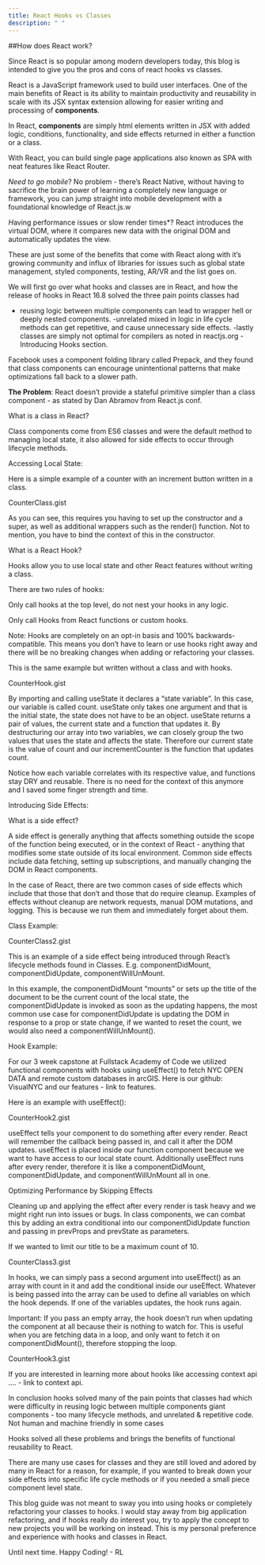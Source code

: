 ```yaml
---
title: React Hooks vs Classes
description: " "
---
```


##How does React work?

Since React is so popular among modern developers today, this blog is intended to give you the pros and cons of react hooks vs classes.

React is a JavaScript framework used to build user interfaces. One of the main benefits of React is its ability to maintain productivity and reusability in scale with its JSX syntax extension allowing for easier writing and processing of **components**.

In React, **components** are simply html elements written in JSX with added logic, conditions, functionality, and side effects returned in either a function or a class.

With React, you can build single page applications also known as SPA with neat features like React Router.

_Need to go mobile_? No problem - there’s React Native, without having to sacrifice the brain power of learning a completely new language or framework, you can jump straight into mobile development with a foundational knowledge of React.js.w

*H*aving performance issues or slow render times\*? React introduces the virtual DOM, where it compares new data with the original DOM and automatically updates the view.

These are just some of the benefits that come with React along with it’s growing community and influx of libraries for issues such as global state management, styled components, testing, AR/VR and the list goes on.

We will first go over what hooks and classes are in React, and how the release of hooks in React 16.8 solved the three pain points classes had

- reusing logic between multiple components can lead to wrapper hell or deeply nested components.
  -unrelated mixed in logic in life cycle methods can get repetitive, and cause unnecessary side effects.
  -lastly classes are simply not optimal for compilers as noted in reactjs.org - Introducing Hooks section.

Facebook uses a component folding library called Prepack, and they found that class components can encourage unintentional patterns that make optimizations fall back to a slower path.

**The Problem**: React doesn’t provide a stateful primitive simpler than a class component - as stated by Dan Abramov from React.js conf.

What is a class in React?

Class components come from ES6 classes and were the default method to managing local state, it also allowed for side effects to occur through lifecycle methods.

Accessing Local State:

Here is a simple example of a counter with an increment button written in a class.

CounterClass.gist

As you can see, this requires you having to set up the constructor and a super, as well as additional wrappers such as the render() function. Not to mention, you have to bind the context of this in the constructor.

What is a React Hook?

Hooks allow you to use local state and other React features without writing a class.

There are two rules of hooks:

Only call hooks at the top level, do not nest your hooks in any logic.

Only call Hooks from React functions or custom hooks.

Note: Hooks are completely on an opt-in basis and 100% backwards-compatible. This means you don’t have to learn or use hooks right away and there will be no breaking changes when adding or refactoring your classes.

This is the same example but written without a class and with hooks.

CounterHook.gist

By importing and calling useState it declares a “state variable”. In this case, our variable is called count. useState only takes one argument and that is the initial state, the state does not have to be an object. useState returns a pair of values, the current state and a function that updates it. By destructuring our array into two variables, we can closely group the two values that uses the state and affects the state. Therefore our current state is the value of count and our incrementCounter is the function that updates count.

Notice how each variable correlates with its respective value, and functions stay DRY and reusable. There is no need for the context of this anymore and I saved some finger strength and time.

Introducing Side Effects:

What is a side effect?

A side effect is generally anything that affects something outside the scope of the function being executed, or in the context of React - anything that modifies some state outside of its local environment. Common side effects include data fetching, setting up subscriptions, and manually changing the DOM in React components.

In the case of React, there are two common cases of side effects which include that those that don’t and those that do require cleanup. Examples of effects without cleanup are network requests, manual DOM mutations, and logging. This is because we run them and immediately forget about them.

Class Example:

CounterClass2.gist

This is an example of a side effect being introduced through React’s lifecycle methods found in
Classes. E.g. componentDidMount, componentDidUpdate, componentWillUnMount.

In this example, the componentDidMount “mounts” or sets up the title of the document to be the current count of the local state, the componentDidUpdate is invoked as soon as the updating happens, the most common use case for componentDidUpdate is updating the DOM in response to a prop or state change, if we wanted to reset the count, we would also need a componentWillUnMount().

Hook Example:

For our 3 week capstone at Fullstack Academy of Code we utilized functional components with hooks using useEffect() to fetch NYC OPEN DATA and remote custom databases in arcGIS. Here is our github: VisualNYC and our features - link to features.

Here is an example with useEffect():

CounterHook2.gist

useEffect tells your component to do something after every render. React will remember the callback being passed in, and call it after the DOM updates. useEffect is placed inside our function component because we want to have access to our local state count. Additionally useEffect runs after every render, therefore it is like a componentDidMount, componentDidUpdate, and componentWillUnMount all in one.

Optimizing Performance by Skipping Effects

Cleaning up and applying the effect after every render is task heavy and we might right run into issues or bugs.
In class components, we can combat this by adding an extra conditional into our componentDidUpdate function and passing in prevProps and prevState as parameters.

If we wanted to limit our title to be a maximum count of 10.

CounterClass3.gist

In hooks, we can simply pass a second argument into useEffect() as an array with count in it and add the conditional inside our useEffect. Whatever is being passed into the array can be used to define all variables on which the hook depends. If one of the variables updates, the hook runs again.

Important: If you pass an empty array, the hook doesn’t run when updating the component at all because their is nothing to watch for. This is useful when you are fetching data in a loop, and only want to fetch it on componentDidMount(), therefore stopping the loop.

CounterHook3.gist

If you are interested in learning more about hooks like accessing context api …. - link to context api.

In conclusion hooks solved many of the pain points that classes had which were
difficulty in reusing logic between multiple components
giant components - too many lifecycle methods, and unrelated & repetitive code.
Not human and machine friendly in some cases

Hooks solved all these problems and brings the benefits of functional reusability to React.

There are many use cases for classes and they are still loved and adored by many in React for a reason, for example, if you wanted to break down your side effects into specific life cycle methods or if you needed a small piece component level state.

This blog guide was not meant to sway you into using hooks or completely refactoring your classes to hooks. I would stay away from big application refactoring, and if hooks really do interest you, try to apply the concept to new projects you will be working on instead. This is my personal preference and experience with hooks and classes in React.

Until next time. Happy Coding! - RL
